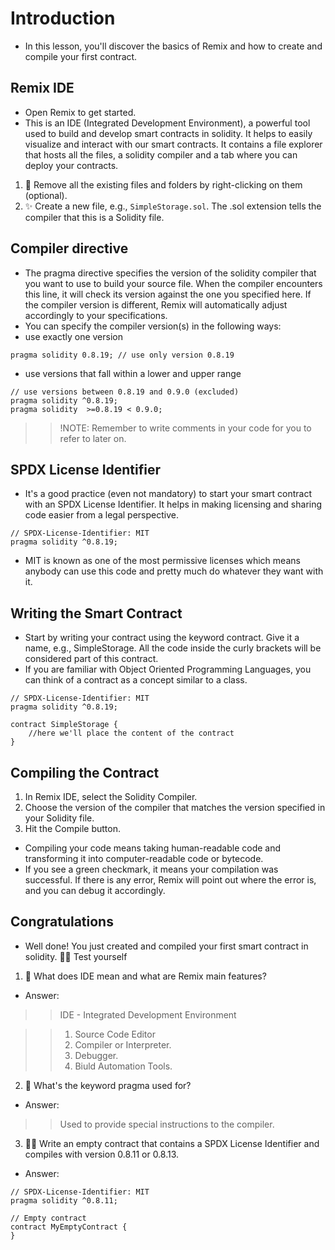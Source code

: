 # Introduction
- In this lesson, you'll discover the basics of Remix and how to create and compile your first contract.

## Remix IDE
- Open Remix to get started.
- This is an IDE (Integrated Development Environment), a powerful tool used to build and develop smart contracts in solidity. It helps to easily visualize and interact with our smart contracts. It contains a file explorer that hosts all the files, a solidity compiler and a tab where you can deploy your contracts.

1. 🧹 Remove all the existing files and folders by right-clicking on them (optional).
2. ✨ Create a new file, e.g., `SimpleStorage.sol`. The .sol extension tells the compiler that this is a Solidity file.

## Compiler directive
- The pragma directive specifies the version of the solidity compiler that you want to use to build your source file. When the compiler encounters this line, it will check its version against the one you specified here. If the compiler version is different, Remix will automatically adjust accordingly to your specifications.
- You can specify the compiler version(s) in the following ways:
- use exactly one version

```
pragma solidity 0.8.19; // use only version 0.8.19
```

- use versions that fall within a lower and upper range

```
// use versions between 0.8.19 and 0.9.0 (excluded)
pragma solidity ^0.8.19; 
pragma solidity  >=0.8.19 < 0.9.0;
```

>> !NOTE: Remember to write comments in your code for you to refer to later on.

## SPDX License Identifier
- It's a good practice (even not mandatory) to start your smart contract with an SPDX License Identifier. It helps in making licensing and sharing code easier from a legal perspective.

```
// SPDX-License-Identifier: MIT
pragma solidity ^0.8.19;
```

- MIT is known as one of the most permissive licenses which means anybody can use this code and pretty much do whatever they want with it.

## Writing the Smart Contract
- Start by writing your contract using the keyword contract. Give it a name, e.g., SimpleStorage. All the code inside the curly brackets will be considered part of this contract.
- If you are familiar with Object Oriented Programming Languages, you can think of a contract as a concept similar to a class.

```
// SPDX-License-Identifier: MIT
pragma solidity ^0.8.19;

contract SimpleStorage {
    //here we'll place the content of the contract
}
```

## Compiling the Contract
1. In Remix IDE, select the Solidity Compiler.
2. Choose the version of the compiler that matches the version specified in your Solidity file.
3. Hit the Compile button.

- Compiling your code means taking human-readable code and transforming it into computer-readable code or bytecode.
- If you see a green checkmark, it means your compilation was successful. If there is any error, Remix will point out where the error is, and you can debug it accordingly.

## Congratulations
- Well done! You just created and compiled your first smart contract in solidity.
🧑‍💻 Test yourself

1. 📕 What does IDE mean and what are Remix main features?
- Answer:

>> IDE - Integrated Development Environment

>> 1. Source Code Editor
>> 2. Compiler or Interpreter.
>> 3. Debugger.
>> 4. Biuld Automation Tools.

2. 📕 What's the keyword pragma used for?
- Answer:

>> Used to provide special instructions to the compiler.

3. 🧑‍💻 Write an empty contract that contains a SPDX License Identifier and compiles with version 0.8.11 or 0.8.13.
- Answer:

```
// SPDX-License-Identifier: MIT
pragma solidity ^0.8.11;

// Empty contract
contract MyEmptyContract {
}
```
